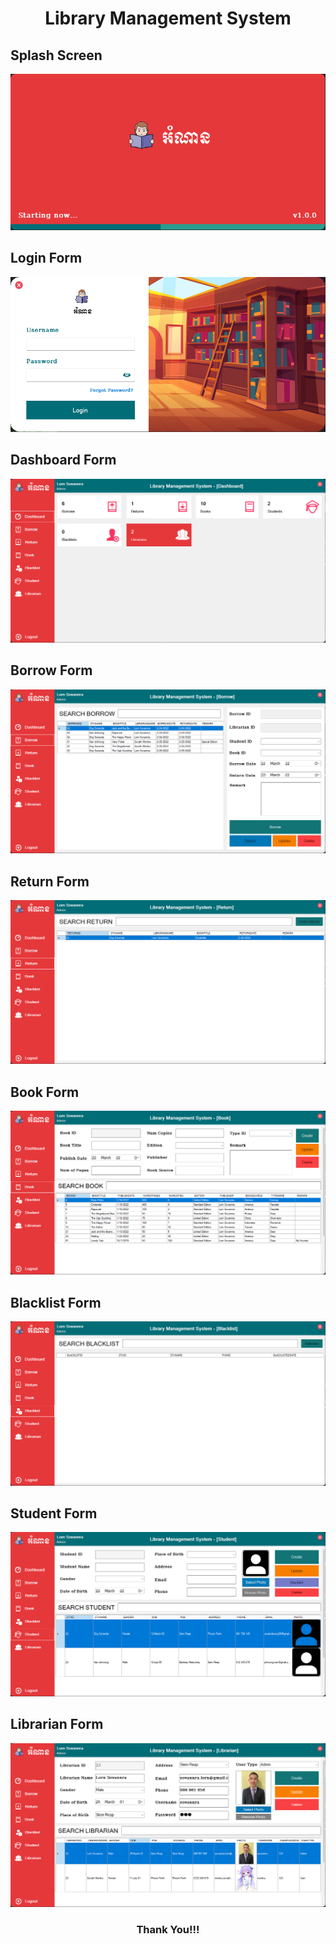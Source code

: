 <h1 align="center">Library Management System</h1>

## Splash Screen
<img src="Screenshots/Splash Screen.png">

## Login Form
<img src="Screenshots/Login.png">

## Dashboard Form
<img src="Screenshots/Dashboard.png">

## Borrow Form
<img src="Screenshots/Borrow.png">

## Return Form
<img src="Screenshots/Return.png">

## Book Form
<img src="Screenshots/Book.png">

## Blacklist Form
<img src="Screenshots/Blacklist.png">

## Student Form
<img src="Screenshots/Student.png">

## Librarian Form
<img src="Screenshots/Librarian.png">

<h3 align="center">Thank You!!!</h3>